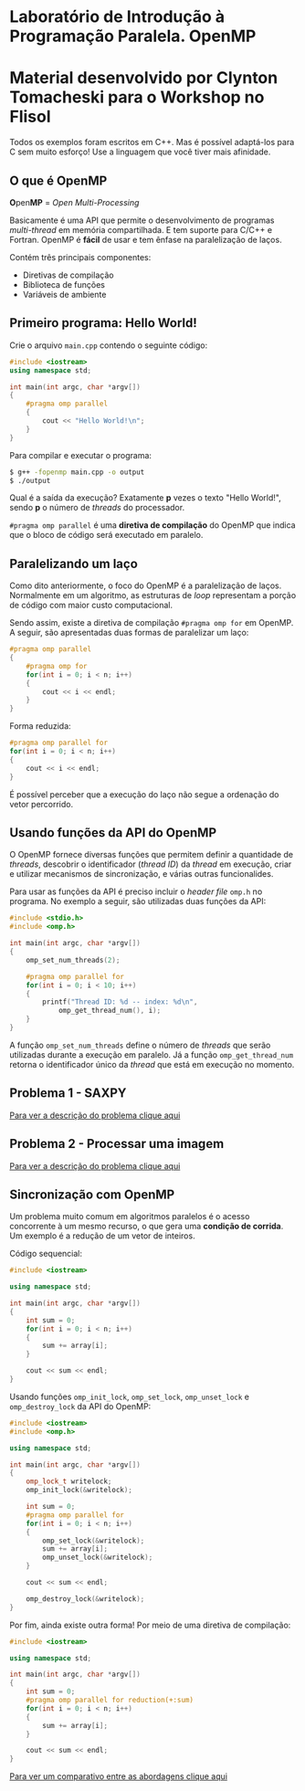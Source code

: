 # Laboratório de Introdução à Programação Paralela. OpenMP
# Material desenvolvido por Clynton Tomacheski para o Workshop no Flisol

Todos os exemplos foram escritos em C++. Mas é possível adaptá-los para C sem muito esforço! Use a linguagem que você tiver mais afinidade.

## O que é OpenMP

**O**pen**MP** = *Open Multi-Processing*

Basicamente é uma API que permite o desenvolvimento de programas *multi-thread* em memória compartilhada. E tem suporte para C/C++ e Fortran. OpenMP é **fácil** de usar e tem ênfase na paralelização de laços.

Contém três principais componentes:
- Diretivas de compilação
- Biblioteca de funções
- Variáveis de ambiente

## Primeiro programa: Hello World!

Crie o arquivo `main.cpp` contendo o seguinte código:

```cpp
#include <iostream>
using namespace std;

int main(int argc, char *argv[])
{
    #pragma omp parallel
    {
        cout << "Hello World!\n";
    }
}
```

Para compilar e executar o programa:

```bash
$ g++ -fopenmp main.cpp -o output
$ ./output
```

Qual é a saída da execução? Exatamente **p** vezes o texto "Hello World!", sendo **p** o número de *threads* do processador.

`#pragma omp parallel` é uma **diretiva de compilação** do OpenMP que indica que o bloco de código será executado em paralelo.

## Paralelizando um laço

Como dito anteriormente, o foco do OpenMP é a paralelização de laços. Normalmente em um algoritmo, as estruturas de *loop* representam a porção de código com maior custo computacional.

Sendo assim, existe a diretiva de compilação `#pragma omp for` em OpenMP. A seguir, são apresentadas duas formas de paralelizar um laço:

```cpp
#pragma omp parallel
{
    #pragma omp for
    for(int i = 0; i < n; i++)
    {
        cout << i << endl;
    }
}
```

Forma reduzida:

```cpp
#pragma omp parallel for
for(int i = 0; i < n; i++)
{
    cout << i << endl;
}
```
É possível perceber que a execução do laço não segue a ordenação do vetor percorrido.

## Usando funções da API do OpenMP

O OpenMP fornece diversas funções que permitem definir a quantidade de *threads*, descobrir o identificador (*thread ID*) da *thread* em execução, criar e utilizar mecanismos de sincronização, e várias outras funcionalides.

Para usar as funções da API é preciso incluir o *header file* `omp.h` no programa. No exemplo a seguir, são utilizadas duas funções da API:

```cpp
#include <stdio.h>
#include <omp.h>

int main(int argc, char *argv[])
{
    omp_set_num_threads(2);

    #pragma omp parallel for
    for(int i = 0; i < 10; i++)
    {
        printf("Thread ID: %d -- index: %d\n",
            omp_get_thread_num(), i);
    }
}
```

A função `omp_set_num_threads` define o número de *threads* que serão utilizadas durante a execução em paralelo. Já a função `omp_get_thread_num` retorna o identificador único da *thread* que está em execução no momento.

## Problema 1 - SAXPY

[Para ver a descrição do problema clique aqui](./saxpy)

## Problema 2 - Processar uma imagem

[Para ver a descrição do problema clique aqui](./grayscale)

## Sincronização com OpenMP

Um problema muito comum em algoritmos paralelos é o acesso concorrente à um mesmo recurso, o que gera uma **condição de corrida**. Um exemplo é a redução de um vetor de inteiros.

Código sequencial:

```cpp
#include <iostream>

using namespace std;

int main(int argc, char *argv[])
{
    int sum = 0;
    for(int i = 0; i < n; i++)
    {
        sum += array[i];
    }

    cout << sum << endl;
}
```

Usando funções ```omp_init_lock```, ```omp_set_lock```, ```omp_unset_lock``` e ```omp_destroy_lock``` da API do OpenMP:

```cpp
#include <iostream>
#include <omp.h>

using namespace std;

int main(int argc, char *argv[])
{
    omp_lock_t writelock;
    omp_init_lock(&writelock);

    int sum = 0;
    #pragma omp parallel for
    for(int i = 0; i < n; i++)
    {
        omp_set_lock(&writelock);
        sum += array[i];
        omp_unset_lock(&writelock);
    }

    cout << sum << endl;

    omp_destroy_lock(&writelock);
}
```

Por fim, ainda existe outra forma! Por meio de uma diretiva de compilação:

```cpp
#include <iostream>

using namespace std;

int main(int argc, char *argv[])
{
    int sum = 0;
    #pragma omp parallel for reduction(+:sum)
    for(int i = 0; i < n; i++)
    {
        sum += array[i];
    }

    cout << sum << endl;
}
```
[Para ver um comparativo entre as abordagens clique aqui](./examples)
